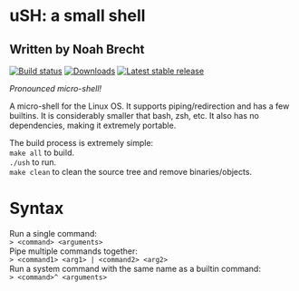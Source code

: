 # uSH: a small shell
## Written by Noah Brecht

[![Build status](https://img.shields.io/travis/noahb01/ush.svg)](https://travis-ci.org/noahb01/ush)
[![Downloads](https://img.shields.io/github/downloads/noahb01/ush/total.svg)](https://github.com/noahb01/ush/releases)
[![Latest stable release](https://img.shields.io/github/release/noahb01/ush.svg?maxAge=3600)](https://github.com/noahb01/ush/releases)

*Pronounced micro-shell!*  

A micro-shell for the Linux OS. It supports piping/redirection and has a few builtins. It is considerably smaller that bash, zsh, etc.
It also has no dependencies, making it extremely portable.  
  
The build process is extremely simple:  
`make all` to build.  
`./ush` to run.  
`make clean` to clean the source tree and remove binaries/objects.  

# Syntax

Run a single command:  
`> <command> <arguments>`  
Pipe multiple commands together:  
`> <command1> <arg1> | <command2> <arg2>`  
Run a system command with the same name as a builtin command:  
`> <command>^ <arguments>`  
